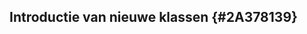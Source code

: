 ## Introductie van nieuwe klassen  {#2A378139}
<section data-include-format='markdown' data-include='133-dcatDataService.md'></section>
<section data-include-format='markdown' data-include='134-dcatDatasetSeries.md'></section>
